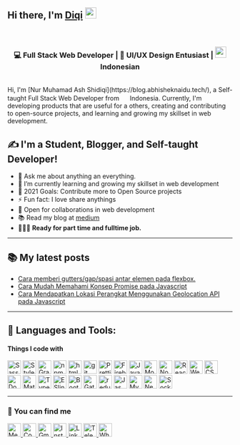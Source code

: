 ## Hi there, I'm [Diqi](https://nurmuhamadas.github.io) <img src="https://media.giphy.com/media/hvRJCLFzcasrR4ia7z/giphy.gif" width="25px" />

<br />
<div align="center">
<h3>💻 Full Stack Web Developer | 🌈 UI/UX Design Entusiast | <img src="https://images.emojiterra.com/twitter/512px/1f1ee-1f1e9.png" height="25px" /> Indonesian</h3>
</div>
<br />
Hi, I'm [Nur Muhamad Ash Shidiqi](https://blog.abhisheknaidu.tech/), a Self-taught Full Stack Web Developer  from <img src="https://images.emojiterra.com/twitter/512px/1f1ee-1f1e9.png" height="16px" /> Indonesia. Currently, I'm developing products that are useful for a others, creating and contributing to open-source projects, and learning and growing my skillset in web development. 

## ✍️ I'm a Student, Blogger, and Self-taught Developer!

- 💬 Ask me about anything an everything.
- 🌱 I’m currently learning and growing my skillset in web development
- 🥅 2021 Goals: Contribute more to Open Source projects
- ⚡ Fun fact: I love share anythings
- 🤝 Open for collaborations in web development
- 📚 Read my blog at [medium](https://nurmuhamadas.medium.com/)
- 👨🏽‍💻 **Ready for part time and fulltime job.**

---

## 📚 My latest posts
- [Cara memberi gutters/gap/spasi antar elemen pada flexbox.](https://nurmuhamadas.medium.com/cara-memberi-gutters-gap-spasi-antar-elemen-pada-flexbox-4b95abe91df8)
- [Cara Mudah Memahami Konsep Promise pada Javascript](https://nurmuhamadas.medium.com/cara-mudah-memahami-konsep-promise-pada-javascript-5efb17a4bd11)
- [Cara Mendapatkan Lokasi Perangkat Menggunakan Geolocation API pada Javascript](https://nurmuhamadas.medium.com/cara-mendapatkan-lokasi-perangkat-menggunakan-geolocation-api-pada-javascript-a6e67061f3d8)

---

## 🧰 Languages and Tools:


<h4>Things I code with</h4>
<p>
  <img height="30px" alt="Sass" src="https://img.shields.io/badge/-Sass-CC6699?style=flat-square&logo=sass&logoColor=white" />
  <img height="30px" alt="Styled Components" src="https://img.shields.io/badge/-Styled_Components-db7092?style=flat-square&logo=styled-components&logoColor=white" />
  <img height="30px" alt="GraphQL" src="https://img.shields.io/badge/-GraphQL-E10098?style=flat-square&logo=graphql&logoColor=white" />
  <img height="30px" alt="npm" src="https://img.shields.io/badge/-NPM-CB3837?style=flat-square&logo=npm&logoColor=white" />
  <img height="30px" alt="html5" src="https://img.shields.io/badge/-HTML5-E34F26?style=flat-square&logo=html5&logoColor=white" />
  <img height="30px" alt="git" src="https://img.shields.io/badge/-Git-F05032?style=flat-square&logo=git&logoColor=white" />
  <img height="30px" alt="Prettier" src="https://img.shields.io/badge/-Prettier-F7B93E?style=flat-square&logo=prettier&logoColor=white" />
  <img height="30px" alt="Firebase" src="https://img.shields.io/badge/-Firebase-FFCA28?style=flat-square&logo=firebase&logoColor=white" />
  <img height="30px" alt="Javascript" src="https://img.shields.io/badge/-Javascript-F7DF1E?style=flat-square&logo=javascript&logoColor=white" />
  <img height="30px" alt="MongoDB" src="https://img.shields.io/badge/-MongoDB-13aa52?style=flat-square&logo=mongodb&logoColor=white" />
  <img height="30px" alt="Nodejs" src="https://img.shields.io/badge/-Nodejs-43853d?style=flat-square&logo=Node.js&logoColor=white" />
  <img height="30px" alt="React" src="https://img.shields.io/badge/-React-45b8d8?style=flat-square&logo=react&logoColor=white" />
  <img height="30px" alt="Webpack" src="https://img.shields.io/badge/-Webpack-8DD6F9?style=flat-square&logo=webpack&logoColor=white" /> 
  <img height="30px" alt="CSS3" src="https://img.shields.io/badge/-CSS3-1572B6?style=flat-square&logo=css3&logoColor=white" />
  <img height="30px" alt="Docker" src="https://img.shields.io/badge/-Docker-2496ED?style=flat-square&logo=docker&logoColor=white" />
  <img height="30px" alt="Material-UI" src="https://img.shields.io/badge/-Material_UI-0081CB?style=flat-square&logo=material-ui&logoColor=white" />
  <img height="30px" alt="TypeScript" src="https://img.shields.io/badge/-TypeScript-007ACC?style=flat-square&logo=typescript&logoColor=white" />
  <img height="30px" alt="ESlint" src="https://img.shields.io/badge/-ESlint-4B32C3?style=flat-square&logo=ESlint&logoColor=white" />   
  <img height="30px" alt="Bootstrap" src="https://img.shields.io/badge/-Bootstrap-563D7C?style=flat-square&logo=Bootstrap&logoColor=white" />
  <img height="30px" alt="Gatsby" src="https://img.shields.io/badge/-Gatsby-663399?style=flat-square&logo=Gatsby&logoColor=white" />
  <img height="30px" alt="redux" src="https://img.shields.io/badge/-Redux-764ABC?style=flat-square&logo=redux&logoColor=white" />
  <img height="30px" alt="Jasmine" src="https://img.shields.io/badge/-Jasmine-8A4182?style=flat-square&logo=Jasmine&logoColor=white" />
  <img height="30px" alt="MySQL" src="https://img.shields.io/badge/-MySQL-4479A1?style=flat-square&logo=mysql&logoColor=white" />
  <img height="30px" alt="Next.js" src="https://img.shields.io/badge/-Next.js-000000?style=flat-square&logo=next.js&logoColor=white" />
  <img height="30px" alt="Socket.Io" src="https://img.shields.io/badge/-Socket.io-010101?style=flat-square&logo=socket.io&logoColor=white" />
</p>

---

<h3>📢 You can find me</h3>
<p align="left">
  <a href="https://nurmuhamadas.medium.com/">
    <img height="30px" alt="Medium" src="https://img.shields.io/badge/-Medium-12100E?style=flat-square&logo=medium&logoColor=white" /> 
  </a> 
  <a href="https://codepen.io/nurmuhamadas">
    <img height="30px" alt="Codepen" src="https://img.shields.io/badge/-Codepen-000000?style=flat-square&logo=Codepen&logoColor=white" /> 
  </a>  
  <a href="mailto:nurmuhamad.a.13@gmail.com">
    <img height="30px" alt="Gmail" src="https://img.shields.io/badge/-Gmail-D14836?style=flat-square&logo=gmail&logoColor=white" /> 
  </a>  
  <a href="https://www.instagram.com/nurmuhamadas"> 
    <img height="30px" alt="Instagram" src="https://img.shields.io/badge/-Instagram-E4405F?style=flat-square&logo=instagram&logoColor=white" /> 
  </a>  
  <a href="https://www.linkedin.com/nurmuhamadas">
    <img height="30px" alt="Linkedin" src="https://img.shields.io/badge/-Linkedin-0077B5?style=flat-square&logo=Linkedin&logoColor=white" /> 
  </a>  
  <a href="https://t.me/nurmuhamadas">
    <img height="30px" alt="Telegram" src="https://img.shields.io/badge/-Telegram-2CA5E0?style=flat-square&logo=Telegram&logoColor=white" /> 
  </a>
  <a href="https://wa.me/6285655350504">
    <img height="30px" alt="Whatsapp" src="https://img.shields.io/badge/-Whatsapp-25D366?style=flat-square&logo=whatsapp&logoColor=white" /> 
  </a>  
</p>